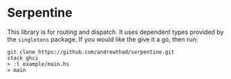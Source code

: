 # Serpentine

This library is for routing and dispatch. It uses dependent 
types provided by the `singletons` package. If you would 
like the give it a go, then run:

    git clone https://github.com/andrewthad/serpentine.git
    stack ghci
    > :l example/main.hs
    > main

